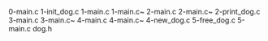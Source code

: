 0-main.c
1-init_dog.c
1-main.c
1-main.c~
2-main.c
2-main.c~
2-print_dog.c
3-main.c
3-main.c~
4-main.c
4-main.c~
4-new_dog.c
5-free_dog.c
5-main.c
dog.h
